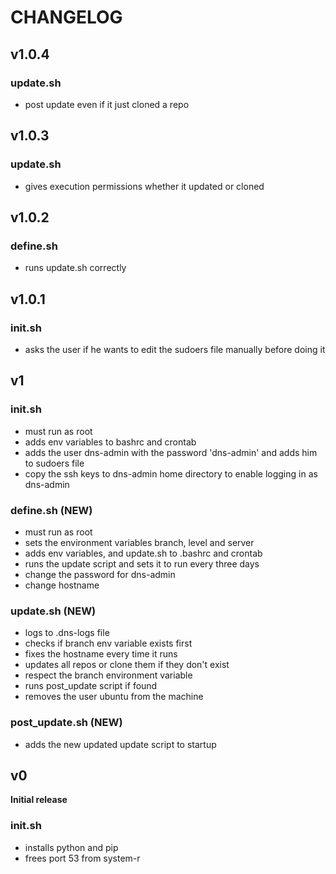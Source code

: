 # CHANGELOG

## v1.0.4

### update.sh

-   post update even if it just cloned a repo

## v1.0.3

### update.sh

-   gives execution permissions whether it updated or cloned

## v1.0.2

### define.sh

-   runs update.sh correctly

## v1.0.1

### init.sh

-   asks the user if he wants to edit the sudoers file manually before doing it

## v1

### init.sh

-   must run as root
-   adds env variables to bashrc and crontab
-   adds the user dns-admin with the password 'dns-admin' and adds him to sudoers file
-   copy the ssh keys to dns-admin home directory to enable logging in as dns-admin

### define.sh (NEW)

-   must run as root
-   sets the environment variables branch, level and server
-   adds env variables, and update.sh to .bashrc and crontab
-   runs the update script and sets it to run every three days
-   change the password for dns-admin
-   change hostname

### update.sh (NEW)

-   logs to .dns-logs file
-   checks if branch env variable exists first
-   fixes the hostname every time it runs
-   updates all repos or clone them if they don't exist
-   respect the branch environment variable
-   runs post_update script if found
-   removes the user ubuntu from the machine

### post_update.sh (NEW)

-   adds the new updated update script to startup

## v0

**Initial release**

### init.sh

-   installs python and pip
-   frees port 53 from system-r
